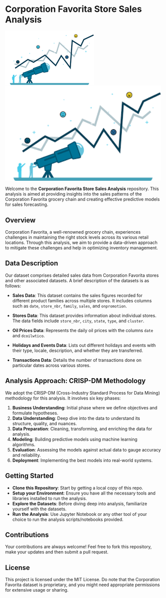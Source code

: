 # Corporation Favorita Store Sales Analysis

![Sales Analysis](sales.png)
<img src="sales.png" alt="Sales Analysis" width="600"/>


Welcome to the **Corporation Favorita Store Sales Analysis** repository. This analysis is aimed at providing insights into the sales patterns of the Corporation Favorita grocery chain and creating effective predictive models for sales forecasting.

## Overview

Corporation Favorita, a well-renowned grocery chain, experiences challenges in maintaining the right stock levels across its various retail locations. Through this analysis, we aim to provide a data-driven approach to mitigate these challenges and help in optimizing inventory management.

## Data Description

Our dataset comprises detailed sales data from Corporation Favorita stores and other associated datasets. A brief description of the datasets is as follows:

- **Sales Data**: This dataset contains the sales figures recorded for different product families across multiple stores. It includes columns such as `date`, `store_nbr`, `family`, `sales`, and `onpromotion`.
  
- **Stores Data**: This dataset provides information about individual stores. The data fields include `store_nbr`, `city`, `state`, `type`, and `cluster`.
  
- **Oil Prices Data**: Represents the daily oil prices with the columns `date` and `dcoilwtico`.

- **Holidays and Events Data**: Lists out different holidays and events with their type, locale, description, and whether they are transferred.

- **Transactions Data**: Details the number of transactions done on particular dates across various stores.

## Analysis Approach: CRISP-DM Methodology

We adopt the CRISP-DM (Cross-Industry Standard Process for Data Mining) methodology for this analysis. It involves six key phases:

1. **Business Understanding**: Initial phase where we define objectives and formulate hypotheses.
2. **Data Understanding**: Deep dive into the data to understand its structure, quality, and nuances.
3. **Data Preparation**: Cleaning, transforming, and enriching the data for analysis.
4. **Modeling**: Building predictive models using machine learning algorithms.
5. **Evaluation**: Assessing the models against actual data to gauge accuracy and reliability.
6. **Deployment**: Implementing the best models into real-world systems.

## Getting Started

- **Clone this Repository**: Start by getting a local copy of this repo.
- **Setup your Environment**: Ensure you have all the necessary tools and libraries installed to run the analysis.
- **Explore the Datasets**: Before diving deep into analysis, familiarize yourself with the datasets.
- **Run the Analysis**: Use Jupyter Notebook or any other tool of your choice to run the analysis scripts/notebooks provided.

## Contributions

Your contributions are always welcome! Feel free to fork this repository, make your updates and then submit a pull request.

## License

This project is licensed under the MIT License. Do note that the Corporation Favorita dataset is proprietary, and you might need appropriate permissions for extensive usage or sharing.

